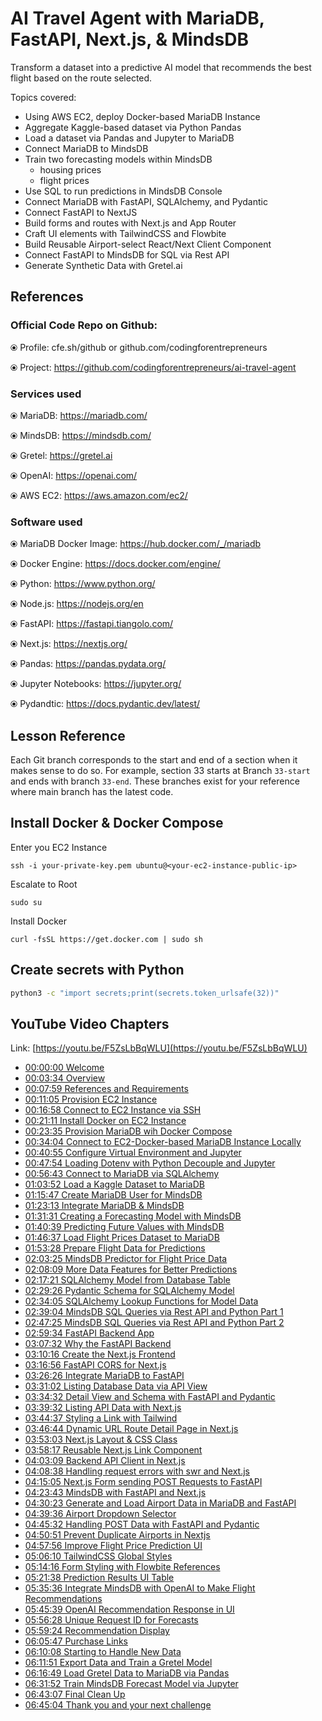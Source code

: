 # AI Travel Agent with MariaDB, FastAPI, Next.js, & MindsDB

Transform a dataset into a predictive AI model that recommends the best flight based on the route selected.

Topics covered:
- Using AWS EC2, deploy Docker-based MariaDB Instance
- Aggregate Kaggle-based dataset via Python Pandas
- Load a dataset via Pandas and Jupyter to MariaDB
- Connect MariaDB to MindsDB
- Train two forecasting models within MindsDB
    - housing prices
    - flight prices
- Use SQL to run predictions in MindsDB Console
- Connect MariaDB with FastAPI, SQLAlchemy, and Pydantic
- Connect FastAPI to NextJS
- Build forms and routes with Next.js and App Router
- Craft UI elements with TailwindCSS and Flowbite
- Build Reusable Airport-select React/Next Client Component
- Connect FastAPI to MindsDB for SQL via Rest API
- Generate Synthetic Data with Gretel.ai

## References

### Official Code Repo on Github:
⦿ Profile: cfe.sh/github or github.com/codingforentrepreneurs

⦿ Project: https://github.com/codingforentrepreneurs/ai-travel-agent


### Services used
⦿ MariaDB: https://mariadb.com/

⦿ MindsDB: https://mindsdb.com/

⦿ Gretel: https://gretel.ai

⦿ OpenAI: https://openai.com/

⦿ AWS EC2: https://aws.amazon.com/ec2/

### Software used
⦿ MariaDB Docker Image: https://hub.docker.com/_/mariadb

⦿ Docker Engine: https://docs.docker.com/engine/

⦿ Python: https://www.python.org/

⦿ Node.js: https://nodejs.org/en

⦿ FastAPI: https://fastapi.tiangolo.com/

⦿ Next.js: https://nextjs.org/

⦿ Pandas: https://pandas.pydata.org/

⦿ Jupyter Notebooks: https://jupyter.org/

⦿ Pydandtic: https://docs.pydantic.dev/latest/

## Lesson Reference
Each Git branch corresponds to the start and end of a section when it makes sense to do so. For example, section 33 starts at Branch `33-start` and ends with branch `33-end`. These branches exist for your reference where main branch has the latest code.

## Install Docker & Docker Compose

Enter you EC2 Instance
```
ssh -i your-private-key.pem ubuntu@<your-ec2-instance-public-ip>
```

Escalate to Root
```
sudo su
```

Install Docker
```
curl -fsSL https://get.docker.com | sudo sh
```


## Create secrets with Python

```bash
python3 -c "import secrets;print(secrets.token_urlsafe(32))"
```


## YouTube Video Chapters

Link: [https://youtu.be/F5ZsLbBqWLU](https://youtu.be/F5ZsLbBqWLU)

- [00:00:00 Welcome](https://www.youtube.com/watch?v=F5ZsLbBqWLU&t=0s) 
- [00:03:34 Overview](https://www.youtube.com/watch?v=F5ZsLbBqWLU&t=214s)
- [00:07:59 References and Requirements](https://www.youtube.com/watch?v=F5ZsLbBqWLU&t=479s)
- [00:11:05 Provision EC2 Instance](https://www.youtube.com/watch?v=F5ZsLbBqWLU&t=665s)
- [00:16:58 Connect to EC2 Instance via SSH](https://www.youtube.com/watch?v=F5ZsLbBqWLU&t=1018s)
- [00:21:11 Install Docker on EC2 Instance](https://www.youtube.com/watch?v=F5ZsLbBqWLU&t=1271s)
- [00:23:35 Provision MariaDB wih Docker Compose](https://www.youtube.com/watch?v=F5ZsLbBqWLU&t=1415s)
- [00:34:04 Connect to EC2-Docker-based MariaDB Instance Locally](https://www.youtube.com/watch?v=F5ZsLbBqWLU&t=2044s)
- [00:40:55 Configure Virtual Environment and Jupyter](https://www.youtube.com/watch?v=F5ZsLbBqWLU&t=2455s)
- [00:47:54 Loading Dotenv with Python Decouple and Jupyter](https://www.youtube.com/watch?v=F5ZsLbBqWLU&t=2874s)
- [00:56:43 Connect to MariaDB via SQLAlchemy](https://www.youtube.com/watch?v=F5ZsLbBqWLU&t=3403s)
- [01:03:52 Load a Kaggle Dataset to MariaDB](https://www.youtube.com/watch?v=F5ZsLbBqWLU&t=3832s)
- [01:15:47 Create MariaDB User for MindsDB](https://www.youtube.com/watch?v=F5ZsLbBqWLU&t=4547s)
- [01:23:13 Integrate MariaDB & MindsDB](https://www.youtube.com/watch?v=F5ZsLbBqWLU&t=4993s)
- [01:31:31 Creating a Forecasting Model with MindsDB](https://www.youtube.com/watch?v=F5ZsLbBqWLU&t=5491s)
- [01:40:39 Predicting Future Values with MindsDB](https://www.youtube.com/watch?v=F5ZsLbBqWLU&t=6039s)
- [01:46:37 Load Flight Prices Dataset to MariaDB](https://www.youtube.com/watch?v=F5ZsLbBqWLU&t=6397s)
- [01:53:28 Prepare Flight Data for Predictions](https://www.youtube.com/watch?v=F5ZsLbBqWLU&t=6808s)
- [02:03:25 MindsDB Predictor for Flight Price Data](https://www.youtube.com/watch?v=F5ZsLbBqWLU&t=7405s)
- [02:08:09 More Data Features for Better Predictions](https://www.youtube.com/watch?v=F5ZsLbBqWLU&t=7689s)
- [02:17:21 SQLAlchemy Model from Database Table](https://www.youtube.com/watch?v=F5ZsLbBqWLU&t=8241s)
- [02:29:26 Pydantic Schema for SQLAlchemy Model](https://www.youtube.com/watch?v=F5ZsLbBqWLU&t=8966s)
- [02:34:05 SQLAlchemy Lookup Functions for Model Data](https://www.youtube.com/watch?v=F5ZsLbBqWLU&t=9245s)
- [02:39:04 MindsDB SQL Queries via Rest API and Python Part 1](https://www.youtube.com/watch?v=F5ZsLbBqWLU&t=9544s)
- [02:47:25 MindsDB SQL Queries via Rest API and Python Part 2](https://www.youtube.com/watch?v=F5ZsLbBqWLU&t=10045s)
- [02:59:34 FastAPI Backend App](https://www.youtube.com/watch?v=F5ZsLbBqWLU&t=10774s)
- [03:07:32 Why the FastAPI Backend](https://www.youtube.com/watch?v=F5ZsLbBqWLU&t=11252s)
- [03:10:16 Create the Next.js Frontend](https://www.youtube.com/watch?v=F5ZsLbBqWLU&t=11416s)
- [03:16:56 FastAPI CORS for Next.js](https://www.youtube.com/watch?v=F5ZsLbBqWLU&t=11816s)
- [03:26:26 Integrate MariaDB to FastAPI](https://www.youtube.com/watch?v=F5ZsLbBqWLU&t=12386s)
- [03:31:02 Listing Database Data via API View](https://www.youtube.com/watch?v=F5ZsLbBqWLU&t=12662s)
- [03:34:32 Detail View and Schema with FastAPI and Pydantic](https://www.youtube.com/watch?v=F5ZsLbBqWLU&t=12872s)
- [03:39:32 Listing API Data with Next.js](https://www.youtube.com/watch?v=F5ZsLbBqWLU&t=13172s)
- [03:44:37 Styling a Link with Tailwind](https://www.youtube.com/watch?v=F5ZsLbBqWLU&t=13477s)
- [03:46:44 Dynamic URL Route Detail Page in Next.js](https://www.youtube.com/watch?v=F5ZsLbBqWLU&t=13604s)
- [03:53:03 Next.js Layout & CSS Class](https://www.youtube.com/watch?v=F5ZsLbBqWLU&t=13983s)
- [03:58:17 Reusable Next.js Link Component](https://www.youtube.com/watch?v=F5ZsLbBqWLU&t=14297s)
- [04:03:09 Backend API Client in Next.js](https://www.youtube.com/watch?v=F5ZsLbBqWLU&t=14589s)
- [04:08:38 Handling request errors with swr and Next.js](https://www.youtube.com/watch?v=F5ZsLbBqWLU&t=14918s)
- [04:15:05 Next.js Form sending POST Requests to FastAPI](https://www.youtube.com/watch?v=F5ZsLbBqWLU&t=15305s)
- [04:23:43 MindsDB with FastAPI and Next.js](https://www.youtube.com/watch?v=F5ZsLbBqWLU&t=15823s)
- [04:30:23 Generate and Load Airport Data in MariaDB and FastAPI](https://www.youtube.com/watch?v=F5ZsLbBqWLU&t=16223s)
- [04:39:36 Airport Dropdown Selector](https://www.youtube.com/watch?v=F5ZsLbBqWLU&t=16776s)
- [04:45:32 Handling POST Data with FastAPI and Pydantic](https://www.youtube.com/watch?v=F5ZsLbBqWLU&t=17132s)
- [04:50:51 Prevent Duplicate Airports in Nextjs](https://www.youtube.com/watch?v=F5ZsLbBqWLU&t=17451s)
- [04:57:56 Improve Flight Price Prediction UI](https://www.youtube.com/watch?v=F5ZsLbBqWLU&t=17876s)
- [05:06:10 TailwindCSS Global Styles](https://www.youtube.com/watch?v=F5ZsLbBqWLU&t=18370s)
- [05:14:16 Form Styling with Flowbite References](https://www.youtube.com/watch?v=F5ZsLbBqWLU&t=18856s)
- [05:21:38 Prediction Results UI Table](https://www.youtube.com/watch?v=F5ZsLbBqWLU&t=19298s)
- [05:35:36 Integrate MindsDB with OpenAI to Make Flight Recommendations](https://www.youtube.com/watch?v=F5ZsLbBqWLU&t=20136s)
- [05:45:39 OpenAI Recommendation Response in UI](https://www.youtube.com/watch?v=F5ZsLbBqWLU&t=20739s)
- [05:56:28 Unique Request ID for Forecasts](https://www.youtube.com/watch?v=F5ZsLbBqWLU&t=21388s)
- [05:59:24 Recommendation Display](https://www.youtube.com/watch?v=F5ZsLbBqWLU&t=21564s)
- [06:05:47 Purchase Links](https://www.youtube.com/watch?v=F5ZsLbBqWLU&t=21947s)
- [06:10:08 Starting to Handle New Data](https://www.youtube.com/watch?v=F5ZsLbBqWLU&t=22208s)
- [06:11:51 Export Data and Train a Gretel Model](https://www.youtube.com/watch?v=F5ZsLbBqWLU&t=22311s)
- [06:16:49 Load Gretel Data to MariaDB via Pandas](https://www.youtube.com/watch?v=F5ZsLbBqWLU&t=22609s)
- [06:31:52 Train MindsDB Forecast Model via Jupyter](https://www.youtube.com/watch?v=F5ZsLbBqWLU&t=23512s)
- [06:43:07 Final Clean Up](https://www.youtube.com/watch?v=F5ZsLbBqWLU&t=24187s)
- [06:45:04 Thank you and your next challenge](https://www.youtube.com/watch?v=F5ZsLbBqWLU&t=24304s)
